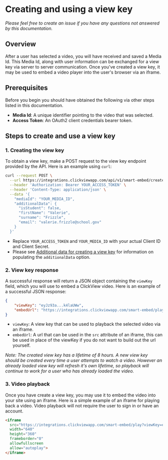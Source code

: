 # Creating and using a view key

_Please feel free to create an issue if you have any questions not answered by this documentation._

## Overview
After a user has selected a video, you will have received and saved a Media Id. This Media Id, along with user information can be exchanged for a view key via server to server communication. Once you've created a view key, it may be used to embed a video player into the user's browser via an iframe.

## Prerequisites
Before you begin you should have obtained the following via other steps listed in this documentation.
- **Media Id**: A unique identifier pointing to the video that was selected.
- **Access Token**: An OAuth2 client credentials bearer token.

## Steps to create and use a view key

### 1. Creating the view key
To obtain a view key, make a POST request to the view key endpoint provided by the API. Here is an example using `curl`:

```sh
curl --request POST \
  --url https://integrations.clickviewapp.com/api/v1/smart-embed/create-view-key \
  --header 'Authorization: Bearer YOUR_ACCESS_TOKEN' \
  --header 'Content-Type: application/json' \
  --data '{
    "mediaId": "YOUR_MEDIA_ID",
    "additionalData": {
      "isStudent": false,
      "firstName": "Valerie",
      "surname": "Frizzle",
      "email": "valerie.frizzle@school.gov"
    }
  }'
```

- Replace `YOUR_ACCESS_TOKEN` and `YOUR_MEDIA_ID` with your actual Client ID and Client Secret.
- Please see [Additional data for creating a view key](additional-data.md) for information on populating the `additionalData` option.

### 2. View key response
A successful response will return a JSON object containing the `viewKey` field, which you will use to embed a ClickView video. Here is an example of a successful JSON response:

```json
{
	"viewKey": "eyJz93a...k4laUWw",
	"embedUrl": "https://integrations.clickviewapp.com/smart-embed/play?viewKey=eyJz93a...k4laUWw"
}
```

- `viewKey`: A view key that can be used to playback the selected video via an iframe.
- `embedUrl`: A url that can be used in the `src` attribute of an iframe, this can be used in place of the viewKey if you do not want to build out the url yourself.

_Note: The created view key has a lifetime of 8 hours. A new view key should be created every time a user attempts to watch a video. However an already loaded view key will refresh it's own lifetime, so playback will continue to work for a user who has already loaded the video._

### 3. Video playback
Once you have create a view key, you may use it to embed the video into your site using an iframe. Here is a simple example of an iframe for playing back a video. Video playback will not require the user to sign in or have an account.

```html
<iframe
  src="https://integrations.clickviewapp.com/smart-embed/play?viewKey=eyJz93a...k4laUWw"
  width="640"
  height="360"
  frameborder="0"
  allowfullscreen
  allow="autoplay">
</iframe>
```
